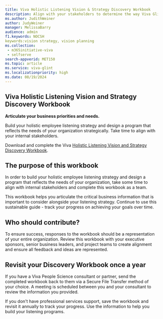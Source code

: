 ```yaml
---
title: Viva Holistic Listening Vision & Strategy Discovery Workbook 
description: Align with your stakeholders to determine the way Viva Glint survey programs can work best for your organization. This workbook helps you articulate the critical business information that is important to consider alongside your listening strategy and track the progress of your goals over time. 
ms.author: JudithWeiner
author: JudyWeiner
manager: MelissaBarry
audience: admin
f1.keywords: NOCSH
keywords:vision strategy, vision planning
ms.collection: 
 - m365initiative-viva
 - selfserve
search-appverid: MET150
ms.topic: article
ms.service: viva-glint
ms.localizationpriority: high
ms.date: 08/19/2024
---
```


## Viva Holistic Listening Vision and Strategy Discovery Workbook 

**Articulate your business priorities and needs.** 

Build your holistic employee listening strategy and design a program that reflects the needs of your organization strategically. Take time to align with your internal stakeholders. 

Download and complete the Viva [Holistic Listening Vision and Strategy Discovery Workbook](https://www.microsoft.com/download/details.aspx?id=106205). 

## The purpose of this workbook

In order to build your holistic employee listening strategy and design a program that reflects the needs of your organization, take some time to align with internal stakeholders and complete this workbook as a team.

This workbook helps you articulate the critical business information that is important to consider alongside your listening strategy. Continue to use this sustainable guide - track your progress on achieving your goals over time.

## Who should contribute?

To ensure success, responses to the workbook should be a representation of your entire organization. Review this workbook with your executive sponsors, senior business leaders, and project teams to create alignment and ensure all feedback and ideas are represented.

## Revisit your Discovery Workbook once a year

If you have a Viva People Science consultant or partner, send the completed workbook back to them via a Secure File Transfer method of your choice. A meeting is scheduled between you and your consultant to review the information you provided.

If you don't have professional services support, save the workbook and revisit it annually to track your progress. Use the information to help you build your listening programs.
